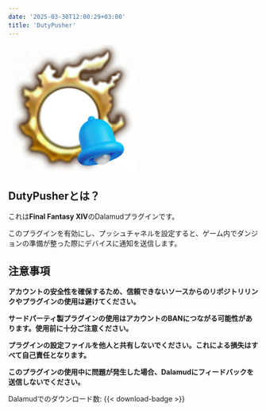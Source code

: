 ```yaml
---
date: '2025-03-30T12:00:29+03:00'
title: 'DutyPusher'
---
```


![ロゴ](https://github.com/MorCherlf/FFXIVDutyPusher/blob/master/Resources/img/icon.png?raw=true)

## DutyPusherとは？

これは**Final Fantasy XIV**のDalamudプラグインです。

このプラグインを有効にし、プッシュチャネルを設定すると、ゲーム内でダンジョンの準備が整った際にデバイスに通知を送信します。

## 注意事項

**アカウントの安全性を確保するため、信頼できないソースからのリポジトリリンクやプラグインの使用は避けてください。**

**サードパーティ製プラグインの使用はアカウントのBANにつながる可能性があります。使用前に十分ご注意ください。**

**プラグインの設定ファイルを他人と共有しないでください。これによる損失はすべて自己責任となります。**

**このプラグインの使用中に問題が発生した場合、Dalamudにフィードバックを送信しないでください。**

Dalamudでのダウンロード数:  {{< download-badge >}}